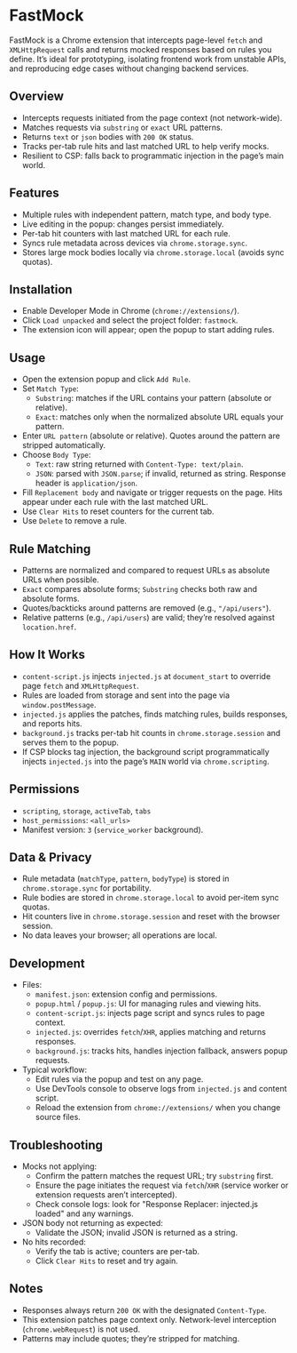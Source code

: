 # FastMock

FastMock is a Chrome extension that intercepts page-level `fetch` and `XMLHttpRequest` calls and returns mocked responses based on rules you define. It’s ideal for prototyping, isolating frontend work from unstable APIs, and reproducing edge cases without changing backend services.

## Overview
- Intercepts requests initiated from the page context (not network-wide).
- Matches requests via `substring` or `exact` URL patterns.
- Returns `text` or `json` bodies with `200 OK` status.
- Tracks per-tab rule hits and last matched URL to help verify mocks.
- Resilient to CSP: falls back to programmatic injection in the page’s main world.

## Features
- Multiple rules with independent pattern, match type, and body type.
- Live editing in the popup: changes persist immediately.
- Per-tab hit counters with last matched URL for each rule.
- Syncs rule metadata across devices via `chrome.storage.sync`.
- Stores large mock bodies locally via `chrome.storage.local` (avoids sync quotas).

## Installation
- Enable Developer Mode in Chrome (`chrome://extensions/`).
- Click `Load unpacked` and select the project folder: `fastmock`.
- The extension icon will appear; open the popup to start adding rules.

## Usage
- Open the extension popup and click `Add Rule`.
- Set `Match Type`:
  - `Substring`: matches if the URL contains your pattern (absolute or relative).
  - `Exact`: matches only when the normalized absolute URL equals your pattern.
- Enter `URL pattern` (absolute or relative). Quotes around the pattern are stripped automatically.
- Choose `Body Type`:
  - `Text`: raw string returned with `Content-Type: text/plain`.
  - `JSON`: parsed with `JSON.parse`; if invalid, returned as string. Response header is `application/json`.
- Fill `Replacement body` and navigate or trigger requests on the page. Hits appear under each rule with the last matched URL.
- Use `Clear Hits` to reset counters for the current tab.
- Use `Delete` to remove a rule.

## Rule Matching
- Patterns are normalized and compared to request URLs as absolute URLs when possible.
- `Exact` compares absolute forms; `Substring` checks both raw and absolute forms.
- Quotes/backticks around patterns are removed (e.g., `"/api/users"`).
- Relative patterns (e.g., `/api/users`) are valid; they’re resolved against `location.href`.

## How It Works
- `content-script.js` injects `injected.js` at `document_start` to override page `fetch` and `XMLHttpRequest`.
- Rules are loaded from storage and sent into the page via `window.postMessage`.
- `injected.js` applies the patches, finds matching rules, builds responses, and reports hits.
- `background.js` tracks per-tab hit counts in `chrome.storage.session` and serves them to the popup.
- If CSP blocks tag injection, the background script programmatically injects `injected.js` into the page’s `MAIN` world via `chrome.scripting`.

## Permissions
- `scripting`, `storage`, `activeTab`, `tabs`
- `host_permissions`: `<all_urls>`
- Manifest version: `3` (`service_worker` background).

## Data & Privacy
- Rule metadata (`matchType`, `pattern`, `bodyType`) is stored in `chrome.storage.sync` for portability.
- Rule bodies are stored in `chrome.storage.local` to avoid per-item sync quotas.
- Hit counters live in `chrome.storage.session` and reset with the browser session.
- No data leaves your browser; all operations are local.

## Development
- Files:
  - `manifest.json`: extension config and permissions.
  - `popup.html` / `popup.js`: UI for managing rules and viewing hits.
  - `content-script.js`: injects page script and syncs rules to page context.
  - `injected.js`: overrides `fetch`/`XHR`, applies matching and returns responses.
  - `background.js`: tracks hits, handles injection fallback, answers popup requests.
- Typical workflow:
  - Edit rules via the popup and test on any page.
  - Use DevTools console to observe logs from `injected.js` and content script.
  - Reload the extension from `chrome://extensions/` when you change source files.

## Troubleshooting
- Mocks not applying:
  - Confirm the pattern matches the request URL; try `substring` first.
  - Ensure the page initiates the request via `fetch`/`XHR` (service worker or extension requests aren’t intercepted).
  - Check console logs: look for "Response Replacer: injected.js loaded" and any warnings.
- JSON body not returning as expected:
  - Validate the JSON; invalid JSON is returned as a string.
- No hits recorded:
  - Verify the tab is active; counters are per-tab.
  - Click `Clear Hits` to reset and try again.

## Notes
- Responses always return `200 OK` with the designated `Content-Type`.
- This extension patches page context only. Network-level interception (`chrome.webRequest`) is not used.
- Patterns may include quotes; they’re stripped for matching.